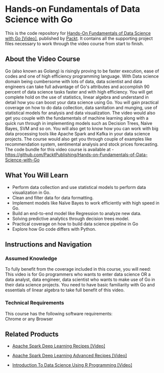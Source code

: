 # Hands-on Fundamentals of Data Science with Go
This is the code repository for [Hands-On Fundamentals of Data Science with Go [Video]](https://www.packtpub.com/big-data-and-business-intelligence/hands-fundamentals-data-science-go-video), published by [Packt](https://www.packtpub.com/?utm_source=github). It contains all the supporting project files necessary to work through the video course from start to finish.
## About the Video Course
Go (also known as Golang) is risingly proving to be faster execution, ease of codes and one of high efficiency programming language. With Data science domain being cumbersome with lots of data, data scientist and data engineers can take full advantage of Go's attributes and accomplish 90 percent of data science tasks faster and with high efficiency.
You will get complete hold on the use of statistics, linear algebra and understand in detail how you can boost your data science using Go. You will gain practical coverage on how to do data collection, data sanitation and munging, use of statistical models for analysis and data visualization. The video would also get you couple with the fundamentals of machine learning along with a quick run through in implementing models such as Decision Trees, Naive Bayes, SVM and so on. You will also get to know how you can work with big data processing tools like Apache Spark and Kafka in your data science projects. The course would also get you through couple of examples like recommendation system, sentimental analysis and stock prices forecasting.
The code bundle for this video course is available at - https://github.com/PacktPublishing/Hands-on-Fundamentals-of-Data-Science-with-Go

<H2>What You Will Learn</H2>
<DIV class=book-info-will-learn-text>
<UL>
<LI> Perform data collection and use statistical models to perform data visualization in Go.
<LI> Clean and filter data for data formatting.
<LI> Implement models like Naïve Bayes to work efficiently with high speed in Go. 
<LI> Build an end-to-end model like Regression to analyze new data.
<LI> Solving predictive analytics through decision trees model.
<LI> Practical coverage on how to build data science pipeline in Go
<LI> Explore how Go code differs with Python.</UL></DIV>

## Instructions and Navigation
### Assumed Knowledge
To fully benefit from the coverage included in this course, you will need:<br/>
This video is for Go programmers who wants to enter data science OR a data analyst, data engineer, data scientist who wants to make use of Go in their data science projects. You need to have basic familiarity with Go and essentials of linear algebra to take full benefit of this video.
### Technical Requirements
This course has the following software requirements:<br/>
Chrome or any Browser<br/>




## Related Products
* [Apache Spark Deep Learning Recipes [Video]](https://www.packtpub.com/big-data-and-business-intelligence/apache-spark-deep-learning-recipes-video)

* [Apache Spark Deep Learning Advanced Recipes [Video]](https://www.packtpub.com/big-data-and-business-intelligence/apache-spark-deep-learning-advanced-recipes-video)

* [Introduction To Data Science Using R Programming [Video]](https://www.packtpub.com/big-data-and-business-intelligence/introduction-data-science-using-r-programming-video)
